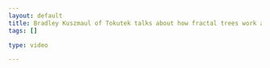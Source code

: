 ```yaml
--- 
layout: default
title: Bradley Kuszmaul of Tokutek talks about how fractal trees work and compare against B-...
tags: []

type: video

---
```

<object width="480" height="385"><param name="movie" value="http://www.youtube.com/v/dLFgJvVrzJ0&hl=en_US&fs=1&rel=0"></param><param name="allowFullScreen" value="true"></param><param name="allowscriptaccess" value="always"></param><embed src="http://www.youtube.com/v/dLFgJvVrzJ0&hl=en_US&fs=1&rel=0" type="application/x-shockwave-flash" allowscriptaccess="always" allowfullscreen="true" width="425" height="344"></embed></object>
